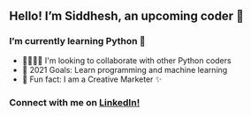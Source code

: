 ## Hello! I’m **Siddhesh**, an upcoming coder :dizzy:

### I’m currently learning Python :snake:
- :man_student::man_student: I'm looking to collaborate with other Python coders 
- :goal_net: 2021 Goals: Learn programming and machine learning
- :woozy_face: Fun fact: I am a Creative Marketer ✨

### Connect with me on [LinkedIn!](linkedin.com/in/siddheshgarg)

<!---
siddheshgarg/siddheshgarg is a ✨ special ✨ repository because its `README.md` (this file) appears on your GitHub profile.
You can click the Preview link to take a look at your changes.
--->
